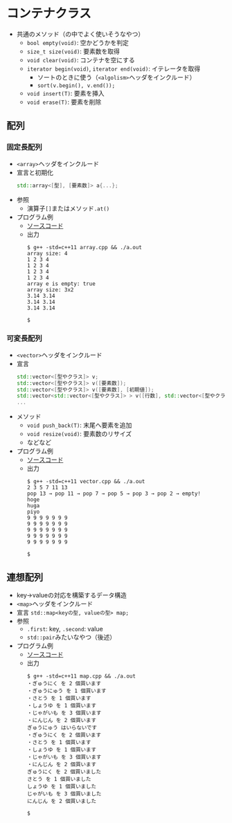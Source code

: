 # コンテナクラス

- 共通のメソッド（の中でよく使いそうなやつ）
  - `bool empty(void)`: 空かどうかを判定
  - `size_t size(void)`: 要素数を取得
  - `void clear(void)`: コンテナを空にする
  - `iterator begin(void)`, `iterator end(void)`: イテレータを取得
    - ソートのときに使う（`<algolism>`ヘッダをインクルード）
    - `sort(v.begin(), v.end());`
  - `void insert(T)`: 要素を挿入
  - `void erase(T)`: 要素を削除

## 配列

### 固定長配列
- `<array>`ヘッダをインクルード
- 宣言と初期化
  ```cpp
  std::array<[型], [要素数]> a{...};
  ```
- 参照
  - 演算子`[]`またはメソッド`.at()`
- プログラム例
   - [ソースコード](src/array.cpp)
   - 出力
     ```
     $ g++ -std=c++11 array.cpp && ./a.out 
     array size: 4
     1 2 3 4
     1 2 3 4
     1 2 3 4
     1 2 3 4
     array e is empty: true
     array size: 3x2
     3.14 3.14
     3.14 3.14
     3.14 3.14
     
     $ 
     ```
### 可変長配列
- `<vector>`ヘッダをインクルード
- 宣言
  ```cpp
  std::vector<[型やクラス]> v;
  std::vector<[型やクラス]> v([要素数]);
  std::vector<[型やクラス]> v([要素数], [初期値]);
  std::vector<std::vector<[型やクラス]> > v([行数], std::vector<[型やクラス]>, [列数]);
  ...
  ```
- メソッド
  - `void push_back(T)`: 末尾へ要素を追加 
  - `void resize(void)`: 要素数のリサイズ
  - などなど
- プログラム例
   - [ソースコード](src/vector.cpp)
   - 出力
     ```
     $ g++ -std=c++11 vector.cpp && ./a.out
     2 3 5 7 11 13
     pop 13 → pop 11 → pop 7 → pop 5 → pop 3 → pop 2 → empty!
     hoge
     huga
     piyo
     9 9 9 9 9 9 9
     9 9 9 9 9 9 9
     9 9 9 9 9 9 9
     9 9 9 9 9 9 9
     9 9 9 9 9 9 9
          
     $
     ```

## 連想配列
- key→valueの対応を構築するデータ構造
- `<map>`ヘッダをインクルード
- 宣言
  `std::map<keyの型, valueの型> map;`
- 参照
  - `.first`: key, `.second`: value
  - `std::pair`みたいなやつ（後述）
- プログラム例
   - [ソースコード](src/map.cpp)
   - 出力
     ```
     $ g++ -std=c++11 map.cpp && ./a.out
     ・ぎゅうにく を 2 個買います
     ・ぎゅうにゅう を 1 個買います
     ・さとう を 1 個買います
     ・しょうゆ を 1 個買います
     ・じゃがいも を 3 個買います
     ・にんじん を 2 個買います
     ぎゅうにゅう はいらないです
     ・ぎゅうにく を 2 個買います
     ・さとう を 1 個買います
     ・しょうゆ を 1 個買います
     ・じゃがいも を 3 個買います
     ・にんじん を 2 個買います
     ぎゅうにく を 2 個買いました
     さとう を 1 個買いました
     しょうゆ を 1 個買いました
     じゃがいも を 3 個買いました
     にんじん を 2 個買いました
     
     $
     ```
